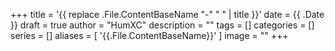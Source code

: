 +++
title = '{{ replace .File.ContentBaseName "-" " " | title }}'
date = {{ .Date }}
draft = true
author = "HumXC"
description = ""
tags = []
categories = []
series = []
aliases = [ '{{.File.ContentBaseName}}' ]
image = ""
+++
